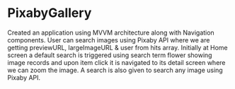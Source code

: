 # PixabyGallery
Created an application using MVVM architecture along with Navigation components. User can search images using Pixaby API where we are getting previewURL, largeImageURL &amp; user from hits array. Initially at Home screen a default search is triggered using search term flower showing image records and upon item click it is navigated to its detail screen where we can zoom the image. A search is also given to search any image using Pixaby API.
